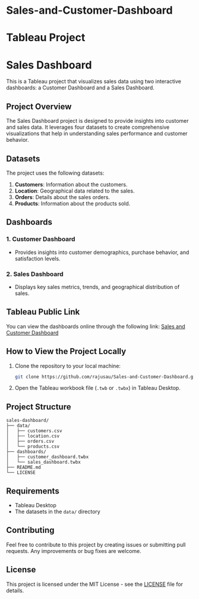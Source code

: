 # Sales-and-Customer-Dashboard
Tableau Project
=======
# Sales Dashboard

This is a Tableau project that visualizes sales data using two interactive dashboards: a Customer Dashboard and a Sales Dashboard.

## Project Overview

The Sales Dashboard project is designed to provide insights into customer and sales data. It leverages four datasets to create comprehensive visualizations that help in understanding sales performance and customer behavior.

## Datasets

The project uses the following datasets:
1. **Customers**: Information about the customers.
2. **Location**: Geographical data related to the sales.
3. **Orders**: Details about the sales orders.
4. **Products**: Information about the products sold.

## Dashboards

### 1. Customer Dashboard
- Provides insights into customer demographics, purchase behavior, and satisfaction levels.

### 2. Sales Dashboard
- Displays key sales metrics, trends, and geographical distribution of sales.

## Tableau Public Link

You can view the dashboards online through the following link: [Sales and Customer Dashboard](https://public.tableau.com/app/profile/rajusau/viz/SalesAndCustomerDashboard/CustomerDashboard)

## How to View the Project Locally

1. Clone the repository to your local machine:
    ```sh
    git clone https://github.com/rajusau/Sales-and-Customer-Dashboard.git
    ```
2. Open the Tableau workbook file (`.twb` or `.twbx`) in Tableau Desktop.

## Project Structure

```
sales-dashboard/
├── data/
│   ├── customers.csv
│   ├── location.csv
│   ├── orders.csv
│   └── products.csv
├── dashboards/
│   ├── customer_dashboard.twbx
│   └── sales_dashboard.twbx
├── README.md
└── LICENSE
```

## Requirements

- Tableau Desktop
- The datasets in the `data/` directory

## Contributing

Feel free to contribute to this project by creating issues or submitting pull requests. Any improvements or bug fixes are welcome.

## License

This project is licensed under the MIT License - see the [LICENSE](LICENSE) file for details.
